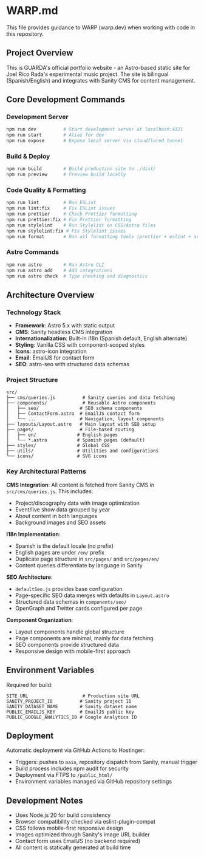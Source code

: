 # WARP.md

This file provides guidance to WARP (warp.dev) when working with code in this repository.

## Project Overview

This is GUARDA's official portfolio website - an Astro-based static site for Joel Rico Rada's experimental music project. The site is bilingual (Spanish/English) and integrates with Sanity CMS for content management.

## Core Development Commands

### Development Server
```bash
npm run dev          # Start development server at localhost:4321
npm run start        # Alias for dev
npm run expose       # Expose local server via cloudflared tunnel
```

### Build & Deploy
```bash
npm run build        # Build production site to ./dist/
npm run preview      # Preview build locally
```

### Code Quality & Formatting
```bash
npm run lint         # Run ESLint
npm run lint:fix     # Fix ESLint issues
npm run prettier     # Check Prettier formatting
npm run prettier:fix # Fix Prettier formatting
npm run stylelint    # Run Stylelint on CSS/Astro files
npm run stylelint:fix # Fix Stylelint issues
npm run format       # Run all formatting tools (prettier + eslint + stylelint)
```

### Astro Commands
```bash
npm run astro        # Run Astro CLI
npm run astro add    # Add integrations
npm run astro check  # Type checking and diagnostics
```

## Architecture Overview

### Technology Stack
- **Framework**: Astro 5.x with static output
- **CMS**: Sanity headless CMS integration
- **Internationalization**: Built-in i18n (Spanish default, English alternate)
- **Styling**: Vanilla CSS with component-scoped styles
- **Icons**: astro-icon integration
- **Email**: EmailJS for contact form
- **SEO**: astro-seo with structured data schemas

### Project Structure
```
src/
├── cms/queries.js          # Sanity queries and data fetching
├── components/             # Reusable Astro components
│   ├── seo/               # SEO schema components
│   ├── ContactForm.astro  # EmailJS contact form
│   └── ...                # Navigation, layout components
├── layouts/Layout.astro   # Main layout with SEO setup
├── pages/                 # File-based routing
│   ├── en/               # English pages
│   └── *.astro           # Spanish pages (default)
├── styles/               # Global CSS
├── utils/                # Utilities and configurations
└── icons/                # SVG icons
```

### Key Architectural Patterns

**CMS Integration**: All content is fetched from Sanity CMS in `src/cms/queries.js`. This includes:
- Project/discography data with image optimization
- Event/live show data grouped by year
- About content in both languages
- Background images and SEO assets

**I18n Implementation**: 
- Spanish is the default locale (no prefix)
- English pages are under `/en/` prefix
- Duplicate page structure in `src/pages/` and `src/pages/en/`
- Content queries differentiate by language in Sanity

**SEO Architecture**:
- `defaultSeo.js` provides base configuration
- Page-specific SEO data merges with defaults in `Layout.astro`
- Structured data schemas in `components/seo/`
- OpenGraph and Twitter cards configured per page

**Component Organization**:
- Layout components handle global structure
- Page components are minimal, mainly for data fetching
- SEO components provide structured data
- Responsive design with mobile-first approach

## Environment Variables

Required for build:
```
SITE_URL                    # Production site URL
SANITY_PROJECT_ID          # Sanity project ID
SANITY_DATASET_NAME        # Sanity dataset name
PUBLIC_EMAILJS_KEY         # EmailJS public key
PUBLIC_GOOGLE_ANALYTICS_ID # Google Analytics ID
```

## Deployment

Automatic deployment via GitHub Actions to Hostinger:
- Triggers: pushes to `main`, repository dispatch from Sanity, manual trigger
- Build process includes npm audit for security
- Deployment via FTPS to `/public_html/`
- Environment variables managed via GitHub repository settings

## Development Notes

- Uses Node.js 20 for build consistency
- Browser compatibility checked via eslint-plugin-compat
- CSS follows mobile-first responsive design
- Images optimized through Sanity's image URL builder
- Contact form uses EmailJS (no backend required)
- All content is statically generated at build time
